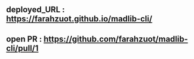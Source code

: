 ## deployed_URL : https://farahzuot.github.io/madlib-cli/
## open PR : https://github.com/farahzuot/madlib-cli/pull/1
